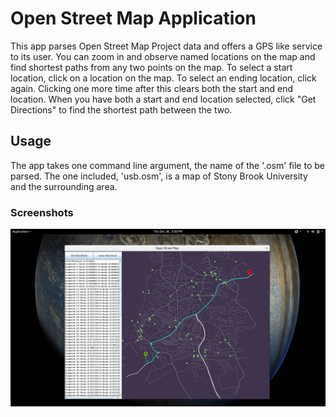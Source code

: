 # Open Street Map Application

This app parses Open Street Map Project data and offers a GPS like service to its user. You can zoom in and observe named locations on the map and find shortest paths from any two points on the map. To select a start location, click on a location on the map. To select an ending location, click again. Clicking one more time after this clears both the start and end location. When you have both a start and end location selected, click "Get Directions" to find the shortest path between the two.

## Usage

The app takes one command line argument, the name of the '.osm' file to be parsed. The one included, 'usb.osm', is a map of Stony Brook University and the surrounding area.

### Screenshots

![alt text](OSM.png?raw=true "Example Screenshot")